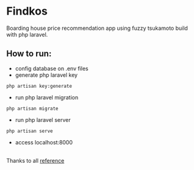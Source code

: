 # Findkos
Boarding house price recommendation app using fuzzy tsukamoto build with php laravel.

## How to run:
- config database on .env files
- generate php laravel key
```
php artisan key:generate
```
- run php laravel migration
```
php artisan migrate
```
- run php laravel server
```
php artisan serve
```
- access localhost:8000

<br>Thanks to all [reference](https://github.com/)
